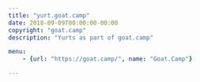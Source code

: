 ```yaml
---
title: "yurt.goat.camp"
date: 2018-09-09T00:00:00-00:00
copyright: "goat.camp"
description: "Yurts as part of goat.camp"

menu:
    - {url: "https://goat.camp/", name: "Goat.Camp"}

---
```

